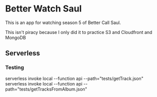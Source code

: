# Better Watch Saul

This is an app for watching season 5 of Better Call Saul.

This isn't piracy because I only did it to practice S3 and Cloudfront and MongoDB

## Serverless

### Testing 

serverless invoke local --function api --path="tests/getTrack.json"
serverless invoke local --function api --path="tests/getTracksFromAlbum.json"
